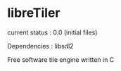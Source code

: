 # libreTiler

current status : 0.0 (initial files)


Dependencies : libsdl2

Free software tile engine written in C
